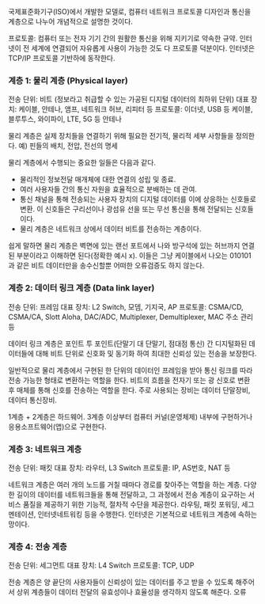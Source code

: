 국제표준화기구(ISO)에서 개발한 모델로, 컴퓨터 네트워크 프로토콜 디자인과 통신을 계층으로 나누어 개념적으로 설명한 것이다.

프로토콜: 컴퓨터 또는 전자 기기 간의 원활한 통신을 위해 지키기로 약속한 규약.
		 인터넷이 전 세계에 연결되어 자유롭게 사용이 가능한 것도 다 프로토콜 덕분이다.
		 인터넷은 TCP/IP 프로토콜 기반하에 동작한다.

### 계층 1: 물리 계층 (Physical layer)
전송 단위: 비트 (정보라고 취급할 수 있는 가공된 디지털 데이터의 최하위 단위)
대표 장치: 케이블, 안테나, 앰프, 네트워크 허브, 리피터 등
프로토콜: 이더넷, USB 등 케이블, 블루투스, 와이파이, LTE, 5G 등 안테나

물리 계층은 실제 장치들을 연결하기 위해 필요한 전기적, 물리적 세부 사항들을 정의한다.
예) 핀들의 배치, 전압, 전선의 명세 

물리 계층에서 수행되는 중요한 일들은 다음과 같다.
- 물리적인 정보전달 매개체에 대한 연결의 성립 및 종료.
- 여러 사용자들 간의 통신 자원을 효율적으로 분배하는 데 관여.
- 통신 채널을 통해 전송되는 사용자 장치의 디지털 데이터를 이에 상응하는 신호들로 변환. 이 신호들은 구리선이나 광섬유 선을 또는 무선 통신을 통해 전달되는 신호들이다. 
- 물리 계층은 네트워크 상에서 데이터 비트를 전송하는 계층이다. 

쉽게 말하면 물리 계층은 벽면에 있는 랜선 포트에서 나와 방구석에 있는 허브까지 연결된 부분이라고 이해하면 된다(정확한 예시 x). 이들은 그냥 케이블에서 나오는 010101과 같은 비트 데이터만을 송수신할뿐 어떠한 오류검증도 하지 않는다. 

### 계층 2: 데이터 링크 계층 (Data link layer)
전송 단위: 프레임
대표 장치: L2 Switch, 모뎀, 기지국, AP
프로토콜: CSMA/CD, CSMA/CA, Slott Aloha, DAC/ADC, Multiplexer, Demultiplexer, MAC 주소 관리 등

데이터 링크 계층은 포인트 투 포인트(단말기 대 단말기, 점대점 통신) 간 디지털화된 데이터들에 대해 비트 단위로 신호화 및 동기화 하여 최대한 신뢰성 있는 전송을 보장한다.

일반적으로 물리 계층에서 구현된 한 단위의 데이터인 프레임을 받아 통신 링크를 따라 전송 가능한 형태로 변환하는 역할을 한다. 비트의 흐름을 전자기 또는 광 신호로 변환 후 매체를 통해 신호를 전송하는 역할을 한다. 주로 사용되는 장비는 데이터 단말장비, 데이터 통신장비.

1계층 + 2계층은 하드웨어. 3계층 이상부터 컴퓨터 커널(운영체제) 내부에 구현하거나 응용소프트웨어(앱)으로 구현한다.

### 계층 3: 네트워크 계층
전송 단위: 패킷
대표 장치: 라우터, L3 Switch
프로토콜: IP, AS번호, NAT 등

네트워크 계층은 여러 개의 노드를 거칠 때마다 경로를 찾아주는 역할을 하는 계층. 
다양한 길이의 데이터를 네트워크들을 통해 전달하고, 그 과정에서 전송 계층이 요구하는 서비스 품질을 제공하기 위한 기능적, 절차적 수단을 제공한다.
라우팅, 패킷 포워딩, 세그멘테이션, 인터넷네트워킹 등을 수행한다.
인터넷은 기본적으로 네트워크 계층에 속하는 망이다. 

### 계층 4: 전송 계층
전송 단위: 세그먼트
대표 장치: L4 Switch
프로토콜: TCP, UDP

전송 계층은 양 끝단의 사용자들이 신뢰성이 있는 데이터를 주고 받을 수 있도록 해주어서 상위 계층들이 데이터 전달의 유효성이나 효율성을 생각하지 않도록 해준다. 
오류 